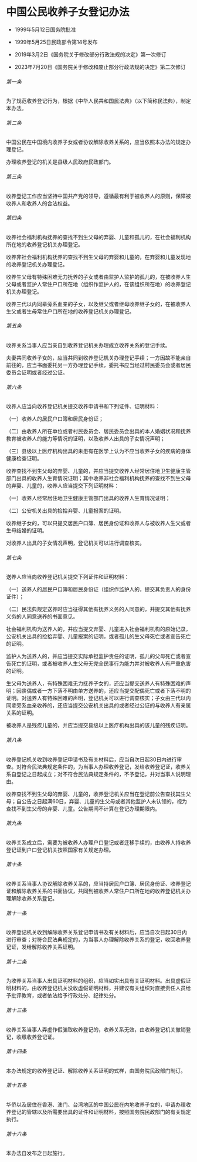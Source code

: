 # 中国公民收养子女登记办法

- 1999年5月12日国务院批准

- 1999年5月25日民政部令第14号发布

- 2019年3月2日《国务院关于修改部分行政法规的决定》第一次修订

- 2023年7月20日《国务院关于修改和废止部分行政法规的决定》第二次修订

<!-- INFO END -->

###### 第一条

为了规范收养登记行为，根据《中华人民共和国民法典》（以下简称民法典），制定本办法。

###### 第二条

中国公民在中国境内收养子女或者协议解除收养关系的，应当依照本办法的规定办理登记。

办理收养登记的机关是县级人民政府民政部门。

###### 第三条

收养登记工作应当坚持中国共产党的领导，遵循最有利于被收养人的原则，保障被收养人和收养人的合法权益。

###### 第四条

收养社会福利机构抚养的查找不到生父母的弃婴、儿童和孤儿的，在社会福利机构所在地的收养登记机关办理登记。

收养非社会福利机构抚养的查找不到生父母的弃婴和儿童的，在弃婴和儿童发现地的收养登记机关办理登记。

收养生父母有特殊困难无力抚养的子女或者由监护人监护的孤儿的，在被收养人生父母或者监护人常住户口所在地（组织作监护人的，在该组织所在地）的收养登记机关办理登记。

收养三代以内同辈旁系血亲的子女，以及继父或者继母收养继子女的，在被收养人生父或者生母常住户口所在地的收养登记机关办理登记。

###### 第五条

收养关系当事人应当亲自到收养登记机关办理成立收养关系的登记手续。

夫妻共同收养子女的，应当共同到收养登记机关办理登记手续；一方因故不能亲自前往的，应当书面委托另一方办理登记手续，委托书应当经过村民委员会或者居民委员会证明或者经过公证。

###### 第六条

收养人应当向收养登记机关提交收养申请书和下列证件、证明材料：

（一）收养人的居民户口簿和居民身份证；

（二）由收养人所在单位或者村民委员会、居民委员会出具的本人婚姻状况和抚养教育被收养人的能力等情况的证明，以及收养人出具的子女情况声明；

（三）县级以上医疗机构出具的未患有在医学上认为不应当收养子女的疾病的身体健康检查证明。

收养查找不到生父母的弃婴、儿童的，并应当提交收养人经常居住地卫生健康主管部门出具的收养人生育情况证明；其中收养非社会福利机构抚养的查找不到生父母的弃婴、儿童的，收养人应当提交下列证明材料：

（一）收养人经常居住地卫生健康主管部门出具的收养人生育情况证明；

（二）公安机关出具的捡拾弃婴、儿童报案的证明。

收养继子女的，可以只提交居民户口簿、居民身份证和收养人与被收养人生父或者生母结婚的证明。

对收养人出具的子女情况声明，登记机关可以进行调查核实。

###### 第七条

送养人应当向收养登记机关提交下列证件和证明材料：

（一）送养人的居民户口簿和居民身份证（组织作监护人的，提交其负责人的身份证件）；

（二）民法典规定送养时应当征得其他有抚养义务的人同意的，并提交其他有抚养义务的人同意送养的书面意见。

社会福利机构为送养人的，并应当提交弃婴、儿童进入社会福利机构的原始记录，公安机关出具的捡拾弃婴、儿童报案的证明，或者孤儿的生父母死亡或者宣告死亡的证明。

监护人为送养人的，并应当提交实际承担监护责任的证明，孤儿的父母死亡或者宣告死亡的证明，或者被收养人生父母无完全民事行为能力并对被收养人有严重危害的证明。

生父母为送养人，有特殊困难无力抚养子女的，还应当提交送养人有特殊困难的声明；因丧偶或者一方下落不明由单方送养的，还应当提交配偶死亡或者下落不明的证明。对送养人有特殊困难的声明，登记机关可以进行调查核实；子女由三代以内同辈旁系血亲收养的，还应当提交公安机关出具的或者经过公证的与收养人有亲属关系的证明。

被收养人是残疾儿童的，并应当提交县级以上医疗机构出具的该儿童的残疾证明。

###### 第八条

收养登记机关收到收养登记申请书及有关材料后，应当自次日起30日内进行审查。对符合民法典规定条件的，为当事人办理收养登记，发给收养登记证，收养关系自登记之日起成立；对不符合民法典规定条件的，不予登记，并对当事人说明理由。

收养查找不到生父母的弃婴、儿童的，收养登记机关应当在登记前公告查找其生父母；自公告之日起满60日，弃婴、儿童的生父母或者其他监护人未认领的，视为查找不到生父母的弃婴、儿童。公告期间不计算在登记办理期限内。

###### 第九条

收养关系成立后，需要为被收养人办理户口登记或者迁移手续的，由收养人持收养登记证到户口登记机关按照国家有关规定办理。

###### 第十条

收养关系当事人协议解除收养关系的，应当持居民户口簿、居民身份证、收养登记证和解除收养关系的书面协议，共同到被收养人常住户口所在地的收养登记机关办理解除收养关系登记。

###### 第十一条

收养登记机关收到解除收养关系登记申请书及有关材料后，应当自次日起30日内进行审查；对符合民法典规定的，为当事人办理解除收养关系的登记，收回收养登记证，发给解除收养关系证明。

###### 第十二条

为收养关系当事人出具证明材料的组织，应当如实出具有关证明材料。出具虚假证明材料的，由收养登记机关没收虚假证明材料，并建议有关组织对直接责任人员给予批评教育，或者依法给予行政处分、纪律处分。

###### 第十三条

收养关系当事人弄虚作假骗取收养登记的，收养关系无效，由收养登记机关撤销登记，收缴收养登记证。

###### 第十四条

本办法规定的收养登记证、解除收养关系证明的式样，由国务院民政部门制订。

###### 第十五条

华侨以及居住在香港、澳门、台湾地区的中国公民在内地收养子女的，申请办理收养登记的管辖以及所需要出具的证件和证明材料，按照国务院民政部门的有关规定执行。

###### 第十六条

本办法自发布之日起施行。
